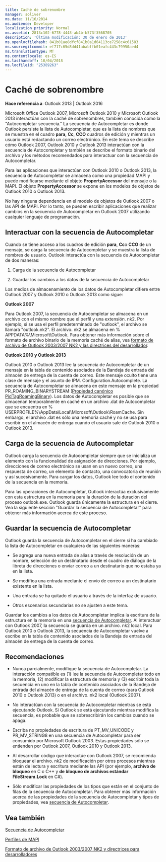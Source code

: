 ```yaml
---
title: Caché de sobrenombre
manager: soliver
ms.date: 11/16/2014
ms.audience: Developer
localization_priority: Normal
ms.assetid: 2813c102-6778-4443-ab4b-b573f3568705
description: 'Última modificación: 30 de enero de 2013'
ms.openlocfilehash: 841b01ae8dfcf841b0a1d64113ce7258c4c61583
ms.sourcegitcommit: ef717c65d8dd41ababffb01eafc443c79950aed4
ms.translationtype: MT
ms.contentlocale: es-ES
ms.lasthandoff: 10/04/2018
ms.locfileid: "25389263"
---
```

# <a name="nickname-cache"></a>Caché de sobrenombre

 
  
**Hace referencia a**: Outlook 2013 | Outlook 2016 
  
Microsoft Office Outlook 2007, Microsoft Outlook 2010 y Microsoft Outlook 2013 interactúan con la caché de sobrenombres, también conocida como la "Autocompletar secuencia." La secuencia de Autocompletar es donde Outlook persiste la lista de Autocompletar, que es la lista de nombres que se muestra en el cuadro **para**, **Cc**, **CCO** cuadros de edición y mientras un usuario está redactando un correo electrónico. En este tema se describe cómo Outlook 2007, Outlook 2010 y Outlook 2013 interactúan con la secuencia de Autocompletar y también se describe el formato binario del archivo y los métodos recomendados para interactuar con la secuencia de Autocompletar. 
  
Para las aplicaciones que interactúan con Outlook 2010 o Outlook 2013, la secuencia de Autocompletar se almacena como una propiedad MAPI y puede modificarse mediante el objeto **PropertyAccessor** del mensaje o la MAPI. El objeto **PropertyAccessor** se expone en los modelos de objetos de Outlook 2010 o Outlook 2013. 
  
No hay ninguna dependencia en el modelo de objetos de Outlook 2007 o las API de MAPI. Por lo tanto, se pueden escribir aplicaciones que realizar cambios en la secuencia de Autocompletar en Outlook 2007 utilizando cualquier lenguaje de programación.
  
## <a name="interacting-with-the-autocomplete-stream"></a>Interactuar con la secuencia de Autocompletar

Cuando se tiene acceso a los cuadros de edición **para**, **Cc**o **CCO** de un mensaje, se carga la secuencia de Autocompletar y se muestra la lista de nombres de usuario. Outlook interactúa con la secuencia de Autocompletar de dos maneras: 
  
1. Carga de la secuencia de Autocompletar 
    
2. Guardar los cambios a los datos de la secuencia de Autocompletar
    
Los medios de almacenamiento de los datos de Autocompletar difiere entre Outlook 2007 y Outlook 2010 o Outlook 2013 como sigue: 
  
 **Outlook 2007**
  
Para Outlook 2007, la secuencia de Autocompletar se almacena en un archivo con el mismo nombre que el perfil y una extensión. nk2. Por ejemplo, si se usa el perfil predeterminado de "outlook", el archivo se llamará "outlook.nk2". El archivo. nk2 se almacena en % APPDATA%\Microsoft\Outlook. Para obtener más información sobre el formato de archivo binario de la memoria caché de alias, vea [formato de archivo de Outlook 2003/2007 NK2 y las directrices del desarrollador](https://portalvhds6gyn3khqwmgzd.blob.core.windows.net/files/NK2/NK2WithBinaryExample.pdf).
  
 **Outlook 2010 y Outlook 2013**
  
Outlook 2010 o Outlook 2013 lee la secuencia de Autocompletar de un mensaje en la tabla de contenido asociados de la Bandeja de entrada del almacén de entrega de la cuenta de correo. Este mensaje oculto tiene una clase de mensaje y el asunto de IPM. Configuration.Autocomplete. La secuencia de Autocompletar se almacena en este mensaje en la propiedad PR_ROAMING_BINARYSTREAM ([Propiedad canónico PidTagRoamingBinary](pidtagroamingbinary-canonical-property.md)). Los datos de Autocompletar es posible que se almacenan temporalmente en caché en un archivo .dat de Autocompletar que se encuentra en % USERPROFILE%\AppData\Local\Microsoft\Outlook\RoamCache. Sin embargo, el archivo .dat es sólo una memoria caché y no se usa para escribir en el almacén de entrega cuando el usuario sale de Outlook 2010 o Outlook 2013.
  
## <a name="loading-the-autocomplete-stream"></a>Carga de la secuencia de Autocompletar

Outlook carga la secuencia de Autocompletar siempre que se inicializa un elemento con la funcionalidad de asignación de direcciones. Por ejemplo, direcciones de correo electrónico se usan en un nuevo correo, una respuesta de correo, un elemento de contacto, una convocatoria de reunión y así sucesivamente. Para cargar los datos, Outlook lee todo el contenido de la secuencia en la memoria.
  
Para las operaciones de Autocompletar, Outlook interactúa exclusivamente con esta estructura en la memoria para la duración de la duración del proceso outlook.exe. Outlook guarda únicamente la estructura en el cierre. Vea la siguiente sección "Guardar la secuencia de Autocompletar" para obtener más información acerca de este proceso.
  
## <a name="saving-the-autocomplete-stream"></a>Guardar la secuencia de Autocompletar

Outlook guarda la secuencia de Autocompletar en el cierre si ha cambiado la lista de Autocompletar en cualquiera de las siguientes maneras:
  
- Se agrega una nueva entrada de alias a través de resolución de un nombre, selección de un destinatario desde el cuadro de diálogo de la libreta de direcciones o enviar correo a un destinatario que no estaba ya en la lista.
    
- Se modifica una entrada mediante el envío de correo a un destinatario existente en la lista.
    
- Una entrada se ha quitado el usuario a través de la interfaz de usuario.
    
- Otros escenarios secundarias no se ajusten a este tema.
    
Guardar los cambios a los datos de Autocompletar implica la escritura de la estructura en la memoria en una [secuencia de Autocompletar](autocomplete-stream.md). Al interactuar con Outlook 2007, la secuencia se guarda en un archivo. nk2 local. Para Outlook 2010 o Outlook 2013, la secuencia de Autocompletar vuelve a escribe en la tabla de contenido asociados de la Bandeja de entrada del almacén de entrega de la cuenta de correo.
  
## <a name="recommendations"></a>Recomendaciones

- Nunca parcialmente, modifique la secuencia de Autocompletar. La interacción compatible es (1) lee la secuencia de Autocompletar todo en la memoria, (2) modificar la estructura de memoria y (3) escribir toda la secuencia en uno en la tabla de contenido asociados de la Bandeja de entrada del almacén de entrega de la cuenta de correo (para Outlook 2010 o Outlook 2013) o en el archivo. nk2 local (Outlook 2007).
    
- No interactúan con la secuencia de Autocompletar mientras se está ejecutando Outlook. Si Outlook se está ejecutando mientras modifica la secuencia, es probable que se sobrescribirán los cambios cuando se apaga.
    
- Escriba no propiedades de escritura de PT_MV_UNICODE y PR_MV_STRING8 en una secuencia de Autocompletar para ser consumido por Microsoft Outlook 2003. Estas propiedades sólo se entienden por Outlook 2007, Outlook 2010 y Outlook 2013.
    
- Al desarrollar código que interactúe con Outlook 2007, se recomienda bloquear el archivo. nk2 de modificación por otros procesos mientras están de lectura y escritura mediante las API (por ejemplo, **archivo de bloqueo** en C o C++ y **de bloqueo de archivos estándar FileStream.Lock** en C#). 
    
- Sólo modificar las propiedades de los tipos que están en el conjunto de filas de la secuencia de Autocompletar. Para obtener más información acerca de las propiedades de la secuencia de Autocompletar y tipos de propiedades, vea [secuencia de Autocompletar](autocomplete-stream.md).
    
## <a name="see-also"></a>Vea también



[Secuencia de Autocompletar](autocomplete-stream.md)
  
[Perfiles de MAPI](mapi-profiles.md)


[Formato de archivo de Outlook 2003/2007 NK2 y directrices para desarrolladores](https://portalvhds6gyn3khqwmgzd.blob.core.windows.net/files/NK2/NK2WithBinaryExample.pdf)

